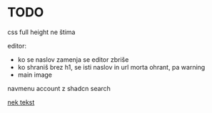 # TODO

css full height ne štima

editor:
- ko se naslov zamenja se editor zbriše
- ko shraniš brez h1, se isti naslov in url morta ohrant, pa warning
- main image

navmenu
account z shadcn
search

[nek tekst](www.example.com)